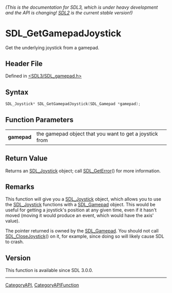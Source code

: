 ###### (This is the documentation for SDL3, which is under heavy development and the API is changing! [SDL2](https://wiki.libsdl.org/SDL2/) is the current stable version!)
# SDL_GetGamepadJoystick

Get the underlying joystick from a gamepad.

## Header File

Defined in [<SDL3/SDL_gamepad.h>](https://github.com/libsdl-org/SDL/blob/main/include/SDL3/SDL_gamepad.h)

## Syntax

```c
SDL_Joystick* SDL_GetGamepadJoystick(SDL_Gamepad *gamepad);

```

## Function Parameters

|                 |                                                         |
| --------------- | ------------------------------------------------------- |
| **gamepad**     | the gamepad object that you want to get a joystick from |

## Return Value

Returns an [SDL_Joystick](SDL_Joystick) object; call
[SDL_GetError](SDL_GetError)() for more information.

## Remarks

This function will give you a [SDL_Joystick](SDL_Joystick) object, which
allows you to use the [SDL_Joystick](SDL_Joystick) functions with a
[SDL_Gamepad](SDL_Gamepad) object. This would be useful for getting a
joystick's position at any given time, even if it hasn't moved (moving it
would produce an event, which would have the axis' value).

The pointer returned is owned by the [SDL_Gamepad](SDL_Gamepad). You should
not call [SDL_CloseJoystick](SDL_CloseJoystick)() on it, for example, since
doing so will likely cause SDL to crash.

## Version

This function is available since SDL 3.0.0.

----
[CategoryAPI](CategoryAPI), [CategoryAPIFunction](CategoryAPIFunction)

